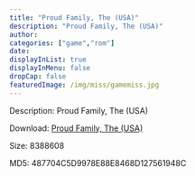 ```yaml
---
title: "Proud Family, The (USA)"
description: "Proud Family, The (USA)"
author: 
categories: ["game","rom"]
date: 
displayInList: true
displayInMenu: false
dropCap: false
featuredImage: /img/miss/gamemiss.jpg
---
```


Description: Proud Family, The (USA)

Download: <a style="text-decoration:underline;" href="https://mega.nz/#!aOQGRIaY!DTAiJk5v5bXfAFu3o6OhW86DLDx2R7jq-U4EiO6vlTQ" target = "_blank" rel = "nofollow" > Proud Family, The (USA)</a>

Size: 8388608

MD5: 487704C5D9978E88E8468D127561948C

